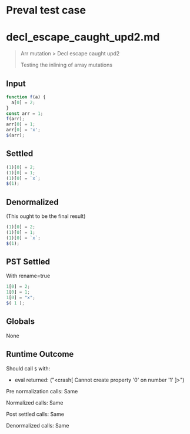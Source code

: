 # Preval test case

# decl_escape_caught_upd2.md

> Arr mutation > Decl escape caught upd2
>
> Testing the inlining of array mutations

## Input

`````js filename=intro
function f(a) {
  a[0] = 2;
}
const arr = 1;
f(arr);
arr[0] = 1;
arr[0] = 'x';
$(arr);
`````


## Settled


`````js filename=intro
(1)[0] = 2;
(1)[0] = 1;
(1)[0] = `x`;
$(1);
`````


## Denormalized
(This ought to be the final result)

`````js filename=intro
(1)[0] = 2;
(1)[0] = 1;
(1)[0] = `x`;
$(1);
`````


## PST Settled
With rename=true

`````js filename=intro
1[0] = 2;
1[0] = 1;
1[0] = "x";
$( 1 );
`````


## Globals


None


## Runtime Outcome


Should call `$` with:
 - eval returned: ("<crash[ Cannot create property '0' on number '1' ]>")

Pre normalization calls: Same

Normalized calls: Same

Post settled calls: Same

Denormalized calls: Same
